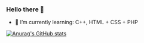 ### Hello there 👋

- 🌱 I’m currently learning: C++, HTML + CSS + PHP

[![Anurag's GitHub stats](https://github-readme-stats.vercel.app/api?username=Daxxxis)](https://github.com/anuraghazra/github-readme-stats)
